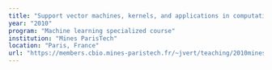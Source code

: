 ```yaml
---
title: "Support vector machines, kernels, and applications in computational biology"
year: "2010"
program: "Machine learning specialized course"
institution: "Mines ParisTech"
location: "Paris, France"
url: "https://members.cbio.mines-paristech.fr/~jvert/teaching/2010mines/index.html"
---
```

